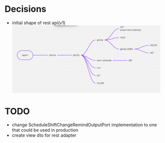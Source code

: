 
# Decisions
* initial shape of rest api(v1) ![rest-api-decision-log-v1.1.png](doc%2Frest-api-decision-log-v1.1.png)

# TODO
* change ScheduleShiftChangeRemindOutputPort implementation to one that could be used in production
* create view dto for rest adapter
